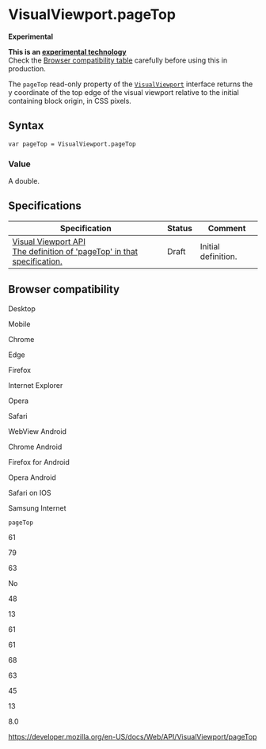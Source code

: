 VisualViewport.pageTop
======================

**Experimental**

**This is an [experimental technology](https://developer.mozilla.org/en-US/docs/MDN/Guidelines/Conventions_definitions#experimental)**  
Check the [Browser compatibility table](#browser_compatibility) carefully before using this in production.

The `pageTop` read-only property of the [`VisualViewport`](../visualviewport) interface returns the y coordinate of the top edge of the visual viewport relative to the initial containing block origin, in CSS pixels.

Syntax
------

    var pageTop = VisualViewport.pageTop

### Value

A double.

Specifications
--------------

<table><thead><tr class="header"><th>Specification</th><th>Status</th><th>Comment</th></tr></thead><tbody><tr class="odd"><td><a href="https://wicg.github.io/visual-viewport/#dom-visualviewport-pagetop">Visual Viewport API<br />
<span class="small">The definition of 'pageTop' in that specification.</span></a></td><td><span class="spec-draft">Draft</span></td><td>Initial definition.</td></tr></tbody></table>

Browser compatibility
---------------------

Desktop

Mobile

Chrome

Edge

Firefox

Internet Explorer

Opera

Safari

WebView Android

Chrome Android

Firefox for Android

Opera Android

Safari on IOS

Samsung Internet

`pageTop`

61

79

63

No

48

13

61

61

68

63

45

13

8.0

<a href="https://developer.mozilla.org/en-US/docs/Web/API/VisualViewport/pageTop" class="_attribution-link">https://developer.mozilla.org/en-US/docs/Web/API/VisualViewport/pageTop</a>
